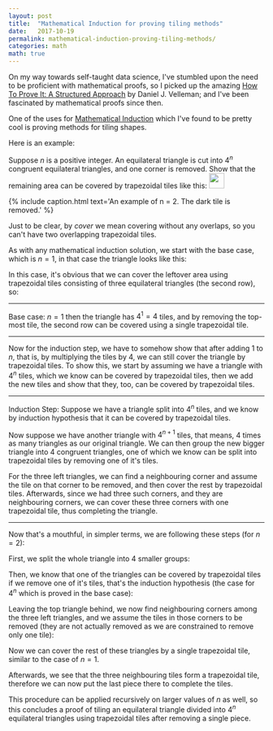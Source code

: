 ```yaml
---
layout: post
title:  "Mathematical Induction for proving tiling methods"
date:   2017-10-19
permalink: mathematical-induction-proving-tiling-methods/
categories: math
math: true
---
```


On my way towards self-taught data science, I've stumbled upon the need to be
proficient with mathematical proofs, so I picked up the amazing [How To Prove
It: A Structured
Approach](https://www.amazon.com/How-Prove-It-Structured-Approach/dp/0521675995)
by Daniel J. Velleman; and I've been fascinated by mathematical proofs since
then.

One of the uses for [Mathematical
Induction](https://en.wikipedia.org/wiki/Mathematical_induction) which I've
found to be pretty cool is proving methods for tiling shapes.

Here is an example:

Suppose $n$ is a positive integer. An equilateral triangle is cut into $4^n$
congruent equilateral triangles, and one corner is removed. Show that the
remaining area can be covered by trapezoidal tiles like this: <img
src='/img/tiling/trapezoidal.jpg' class='inline' width='30'/>

<canvas id='tiling-triangle' width='200' height='200' class='centered'></canvas>
{% include caption.html text='An example of n = 2. The dark tile is removed.' %}

Just to be clear, by _cover_ we mean covering without any overlaps, so you can't
have two overlapping trapezoidal tiles.

As with any mathematical induction solution, we start with the base case, which
is $n = 1$, in that case the triangle looks like this:

<canvas id='base-case' width='100' height='100' class='centered'></canvas>

In this case, it's obvious that we can cover the leftover area using trapezoidal
tiles consisting of three equilateral triangles (the second row), so:

----

Base case: $n = 1$ then the triangle has $4^1 = 4$ tiles, and by removing the
top-most tile, the second row can be covered using a single trapezoidal tile. 

----

Now for the induction step, we have to somehow show that after adding 1 to $n$,
that is, by multiplying the tiles by $4$, we can still cover the triangle by
trapezoidal tiles. To show this, we start by assuming we have a triangle with
$4^n$ tiles, which we know can be covered by trapezoidal tiles, then we add the
new tiles and show that they, too, can be covered by trapezoidal tiles.

----

Induction Step: Suppose we have a triangle split into $4^n$ tiles, and we know
by induction hypothesis that it can be covered by trapezoidal tiles.

Now suppose we have another triangle with $4^{n+1}$ tiles, that means, $4$ times
as many triangles as our original triangle. We can then group the new bigger
triangle into 4 congruent triangles, one of which we know can be split into
trapezoidal tiles by removing one of it's tiles.

For the three left triangles, we can find a neighbouring corner and assume the
tile on that corner to be removed, and then cover the rest by trapezoidal tiles.
Afterwards, since we had three such corners, and they are neighbouring corners,
we can cover these three corners with one trapezoidal tile, thus completing the
triangle.

----

Now that's a mouthful, in simpler terms, we are following these steps (for $n = 2$):

<canvas id='n-2' width='200' height='200' class='centered'></canvas>

First, we split the whole triangle into 4 smaller groups:

<canvas id='n-2-grouped' width='200' height='200' class='centered'></canvas>

Then, we know that one of the triangles can be covered by trapezoidal tiles if
we remove one of it's tiles, that's the induction hypothesis (the case for $4^n$
which is proved in the base case):

<canvas id='n-2-grouped-removed' width='200' height='200' class='centered'></canvas>

Leaving the top triangle behind, we now find neighbouring corners among the
three left triangles, and we assume the tiles in those corners to be removed
(they are not actually removed as we are constrained to remove only one tile):

<canvas id='n-2-grouped-neighbours' width='200' height='200' class='centered'></canvas>

Now we can cover the rest of these triangles by a single trapezoidal tile,
similar to the case of $n = 1$.

Afterwards, we see that the three neighbouring tiles form a trapezoidal tile,
therefore we can now put the last piece there to complete the tiles.

<canvas id='final' width='200' height='200' class='centered'></canvas>

This procedure can be applied recursively on larger values of $n$ as well, so
this concludes a proof of tiling an equilateral triangle divided into $4^n$
equilateral triangles using trapezoidal tiles after removing a single piece.

<script src="/js/tiling-shapes.js"></script>
